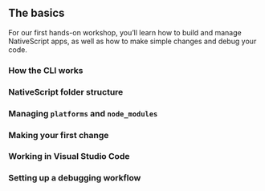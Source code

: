 ## The basics

For our first hands-on workshop, you’ll learn how to build and manage NativeScript apps, as well as how to make simple changes and debug your code.

### How the CLI works

### NativeScript folder structure

### Managing `platforms` and `node_modules`

### Making your first change

### Working in Visual Studio Code

### Setting up a debugging workflow